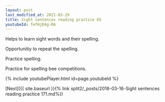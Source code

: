 ```yaml
---
layout: post
last_modified_at: 2021-03-29
title: Sight sentences reading practice 65
youtubeId: fefHjD4g-RA
---
```

 
 
Helps to learn sight words and their spelling.

Opportunitiy to repeat the spelling. 

Practice spelling. 
 
Practice for spelling bee competitions. 
 
{% include youtubePlayer.html id=page.youtubeId %}
 
 

[Next]({{ site.baseurl }}{% link  split2/_posts/2018-03-16-Sight sentences reading practice 171.md%})
 
